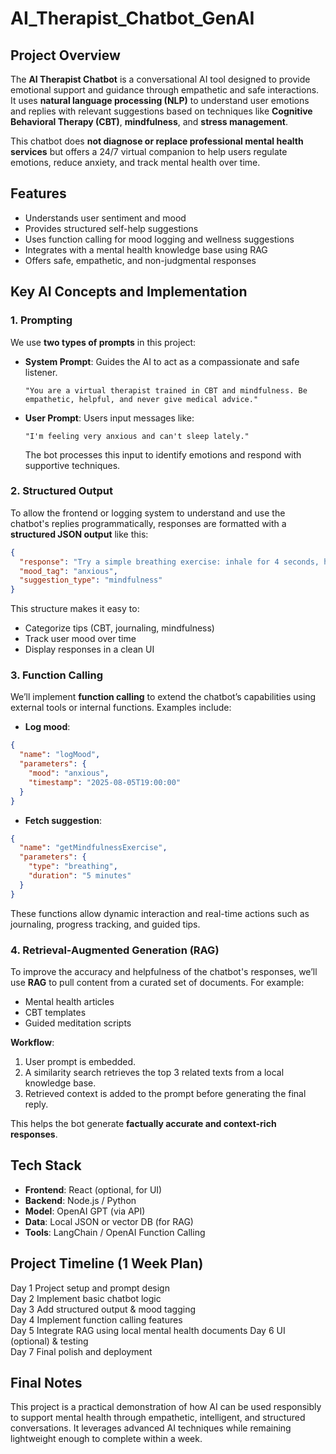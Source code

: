 # AI_Therapist_Chatbot_GenAI

## Project Overview

The **AI Therapist Chatbot** is a conversational AI tool designed to provide emotional support and guidance through empathetic and safe interactions. It uses **natural language processing (NLP)** to understand user emotions and replies with relevant suggestions based on techniques like **Cognitive Behavioral Therapy (CBT)**, **mindfulness**, and **stress management**.

This chatbot does **not diagnose or replace professional mental health services** but offers a 24/7 virtual companion to help users regulate emotions, reduce anxiety, and track mental health over time.


##  Features

* Understands user sentiment and mood
* Provides structured self-help suggestions
* Uses function calling for mood logging and wellness suggestions
* Integrates with a mental health knowledge base using RAG
* Offers safe, empathetic, and non-judgmental responses

##  Key AI Concepts and Implementation

###  1. Prompting

We use **two types of prompts** in this project:

* **System Prompt**:
  Guides the AI to act as a compassionate and safe listener.

  ```
  "You are a virtual therapist trained in CBT and mindfulness. Be empathetic, helpful, and never give medical advice."
  ```

* **User Prompt**:
  Users input messages like:

  ```
  "I'm feeling very anxious and can't sleep lately."
  ```

  The bot processes this input to identify emotions and respond with supportive techniques.



###  2. Structured Output

To allow the frontend or logging system to understand and use the chatbot's replies programmatically, responses are formatted with a **structured JSON output** like this:

```json
{
  "response": "Try a simple breathing exercise: inhale for 4 seconds, hold for 4, exhale for 4.",
  "mood_tag": "anxious",
  "suggestion_type": "mindfulness"
}
```

This structure makes it easy to:

* Categorize tips (CBT, journaling, mindfulness)
* Track user mood over time
* Display responses in a clean UI



###  3. Function Calling

We’ll implement **function calling** to extend the chatbot’s capabilities using external tools or internal functions. Examples include:

* **Log mood**:

```json
{
  "name": "logMood",
  "parameters": {
    "mood": "anxious",
    "timestamp": "2025-08-05T19:00:00"
  }
}
```

* **Fetch suggestion**:

```json
{
  "name": "getMindfulnessExercise",
  "parameters": {
    "type": "breathing",
    "duration": "5 minutes"
  }
}
```

These functions allow dynamic interaction and real-time actions such as journaling, progress tracking, and guided tips.



###  4. Retrieval-Augmented Generation (RAG)

To improve the accuracy and helpfulness of the chatbot's responses, we’ll use **RAG** to pull content from a curated set of documents. For example:

* Mental health articles
* CBT templates
* Guided meditation scripts

**Workflow**:

1. User prompt is embedded.
2. A similarity search retrieves the top 3 related texts from a local knowledge base.
3. Retrieved context is added to the prompt before generating the final reply.

This helps the bot generate **factually accurate and context-rich responses**.


##  Tech Stack

* **Frontend**: React (optional, for UI)
* **Backend**: Node.js / Python
* **Model**: OpenAI GPT (via API)
* **Data**: Local JSON or vector DB (for RAG)
* **Tools**: LangChain / OpenAI Function Calling


##  Project Timeline (1 Week Plan)
                                            
Day 1  Project setup and prompt design                   
Day 2  Implement basic chatbot logic                     
Day 3  Add structured output & mood tagging              
Day 4  Implement function calling features               
Day 5  Integrate RAG using local mental health documents 
Day 6  UI (optional) & testing                           
Day 7  Final polish and deployment                       


##  Final Notes

This project is a practical demonstration of how AI can be used responsibly to support mental health through empathetic, intelligent, and structured conversations. It leverages advanced AI techniques while remaining lightweight enough to complete within a week.
 
